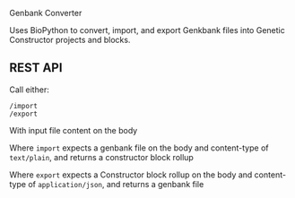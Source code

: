 Genbank Converter

Uses BioPython to convert, import, and export Genkbank files into Genetic Constructor projects and blocks.

## REST API

Call either:
```
/import
/export
```

With input file content on the body

Where `import` expects a genbank file on the body and content-type of `text/plain`, and returns a constructor block rollup

Where `export` expects a Constructor block rollup on the body and content-type of `application/json`, and returns a genbank file
